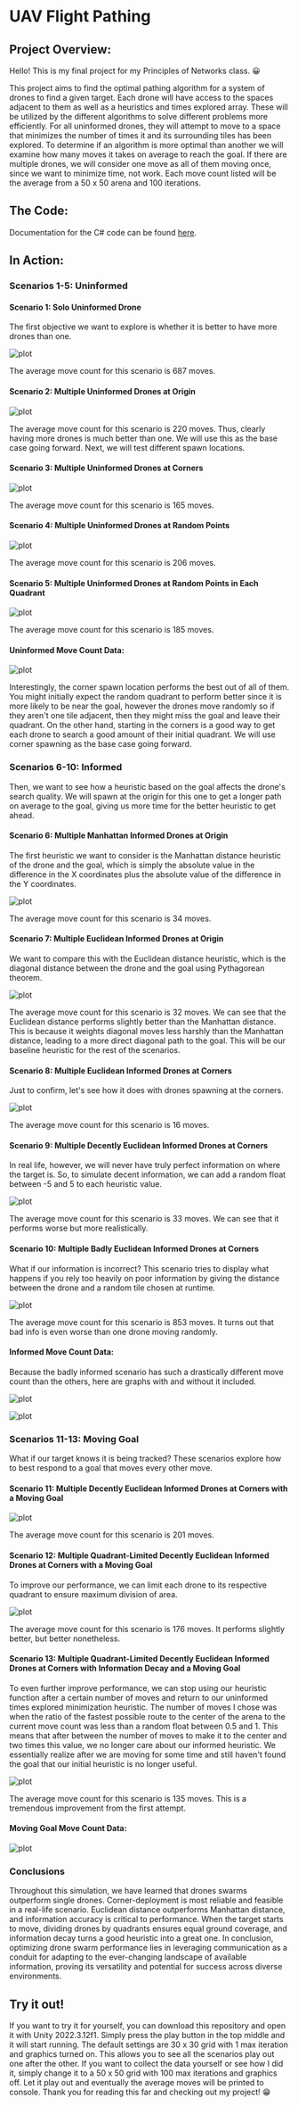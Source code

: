 # UAV Flight Pathing

## Project Overview:

Hello! This is my final project for my Principles of Networks class. :grinning: 

This project aims to find the optimal pathing algorithm for a system of drones to find a given target. Each drone will have access to the spaces adjacent to them as well as a heuristics and times explored array. These will be utilized by the different algorithms to solve different problems more efficiently. For all uninformed drones, they will attempt to move to a space that minimizes the number of times it and its surrounding tiles has been explored. To determine if an algorithm is more optimal than another we will examine how many moves it takes on average to reach the goal. If there are multiple drones, we will consider one move as all of them moving once, since we want to minimize time, not work. Each move count listed will be the average from a 50 x 50 arena and 100 iterations.

## The Code:

Documentation for the C# code can be found [here](./UAV-Flight-Pathing/Assets/Scripts/).

## In Action:

### Scenarios 1-5: Uninformed

#### Scenario 1: Solo Uninformed Drone

The first objective we want to explore is whether it is better to have more drones than one.

![plot](./UAV-Flight-Pathing/Media/uninformed_solo.gif)

The average move count for this scenario is 687 moves.

#### Scenario 2: Multiple Uninformed Drones at Origin

![plot](./UAV-Flight-Pathing/Media/multi_origin_uninformed.gif)

The average move count for this scenario is 220 moves. Thus, clearly having more drones is much better than one. We will use this as the base case going forward. Next, we will test different spawn locations.

#### Scenario 3: Multiple Uninformed Drones at Corners

![plot](./UAV-Flight-Pathing/Media/multi_corner_uninformed.gif)

The average move count for this scenario is 165 moves.

#### Scenario 4: Multiple Uninformed Drones at Random Points

![plot](./UAV-Flight-Pathing/Media/multi_random_uninformed.gif)

The average move count for this scenario is 206 moves.

#### Scenario 5: Multiple Uninformed Drones at Random Points in Each Quadrant

![plot](./UAV-Flight-Pathing/Media/multi_random_quadrant_uninformed.gif)

The average move count for this scenario is 185 moves.

#### Uninformed Move Count Data:

![plot](./UAV-Flight-Pathing/Media/Figure_1.png)

Interestingly, the corner spawn location performs the best out of all of them. You might initially expect the random quadrant to perform better since it is more likely to be near the goal, however the drones move randomly so if they aren't one tile adjacent, then they might miss the goal and leave their quadrant. On the other hand, starting in the corners is a good way to get each drone to search a good amount of their initial quadrant. We will use corner spawning as the base case going forward.


### Scenarios 6-10: Informed

Then, we want to see how a heuristic based on the goal affects the drone's search quality. We will spawn at the origin for this one to get a longer path on average to the goal, giving us more time for the better heuristic to get ahead.

#### Scenario 6: Multiple Manhattan Informed Drones at Origin

The first heuristic we want to consider is the Manhattan distance heuristic of the drone and the goal, which is simply the absolute value in the difference in the X coordinates plus the absolute value of the difference in the Y coordinates.

![plot](./UAV-Flight-Pathing/Media/multi_origin_manhattan_informed.gif)

The average move count for this scenario is 34 moves.

#### Scenario 7: Multiple Euclidean Informed Drones at Origin

We want to compare this with the Euclidean distance heuristic, which is the diagonal distance between the drone and the goal using Pythagorean theorem.

![plot](./UAV-Flight-Pathing/Media/multi_origin_euclidean_informed.gif)

The average move count for this scenario is 32 moves. We can see that the Euclidean distance performs slightly better than the Manhattan distance. This is because it weights diagonal moves less harshly than the Manhattan distance, leading to a more direct diagonal path to the goal. This will be our baseline heuristic for the rest of the scenarios.

#### Scenario 8: Multiple Euclidean Informed Drones at Corners

Just to confirm, let's see how it does with drones spawning at the corners.

![plot](./UAV-Flight-Pathing/Media/multi_corner_perfectly_informed.gif)

The average move count for this scenario is 16 moves.

#### Scenario 9: Multiple Decently Euclidean Informed Drones at Corners

In real life, however, we will never have truly perfect information on where the target is. So, to simulate decent information, we can add a random float between -5 and 5 to each heuristic value.

![plot](./UAV-Flight-Pathing/Media/multi_corner_decently_informed.gif)

The average move count for this scenario is 33 moves. We can see that it performs worse but more realistically.

#### Scenario 10: Multiple Badly Euclidean Informed Drones at Corners

What if our information is incorrect? This scenario tries to display what happens if you rely too heavily on poor information by giving the distance between the drone and a random tile chosen at runtime.

![plot](./UAV-Flight-Pathing/Media/multi_origin_badly_informed.gif)

The average move count for this scenario is 853 moves. It turns out that bad info is even worse than one drone moving randomly.

#### Informed Move Count Data:

Because the badly informed scenario has such a drastically different move count than the others, here are graphs with and without it included.

![plot](./UAV-Flight-Pathing/Media/Figure_2.png)

![plot](./UAV-Flight-Pathing/Media/Figure_3.png)


### Scenarios 11-13: Moving Goal

What if our target knows it is being tracked? These scenarios explore how to best respond to a goal that moves every other move.

#### Scenario 11: Multiple Decently Euclidean Informed Drones at Corners with a Moving Goal

![plot](./UAV-Flight-Pathing/Media/mutli_corner_decently_informed_moving_goal.gif)

The average move count for this scenario is 201 moves.

#### Scenario 12: Multiple Quadrant-Limited Decently Euclidean Informed Drones at Corners with a Moving Goal

To improve our performance, we can limit each drone to its respective quadrant to ensure maximum division of area.

![plot](./UAV-Flight-Pathing/Media/multi_corner_quadrant_limited_decently_informed_moving_goal.gif)

The average move count for this scenario is 176 moves. It performs slightly better, but better nonetheless.

#### Scenario 13: Multiple Quadrant-Limited Decently Euclidean Informed Drones at Corners with Information Decay and a Moving Goal

To even further improve performance, we can stop using our heuristic function after a certain number of moves and return to our uninformed times explored minimization heuristic. The number of moves I chose was when the ratio of the fastest possible route to the center of the arena to the current move count was less than a random float between 0.5 and 1. This means that after between the number of moves to make it to the center and two times this value, we no longer care about our informed heuristic. We essentially realize after we are moving for some time and still haven't found the goal that our initial heuristic is no longer useful.

![plot](./UAV-Flight-Pathing/Media/multi_corner_quadrant_limited_decently_informed_information_decay_moving_goal.gif)

The average move count for this scenario is 135 moves. This is a tremendous improvement from the first attempt.

#### Moving Goal Move Count Data:

![plot](./UAV-Flight-Pathing/Media/Figure_4.png)

### Conclusions 

Throughout this simulation, we have learned that drones swarms outperform single drones. Corner-deployment is most reliable and feasible in a real-life scenario. Euclidean distance outperforms Manhattan distance, and information accuracy is critical to performance. When the target starts to move, dividing drones by quadrants ensures equal ground coverage, and information decay turns a good heuristic into a great one. In conclusion, optimizing drone swarm performance lies in leveraging communication as a conduit for adapting to the ever-changing landscape of available information, proving its versatility and potential for success across diverse environments.

## Try it out!

If you want to try it for yourself, you can download this repository and open it with Unity 2022.3.12f1. Simply press the play button in the top middle and it will start running. The default settings are 30 x 30 grid with 1 max iteration and graphics turned on. This allows you to see all the scenarios play out one after the other. If you want to collect the data yourself or see how I did it, simply change it to a 50 x 50 grid with 100 max iterations and graphics off. Let it play out and eventually the average moves will be printed to console. Thank you for reading this far and checking out my project! :grin:
